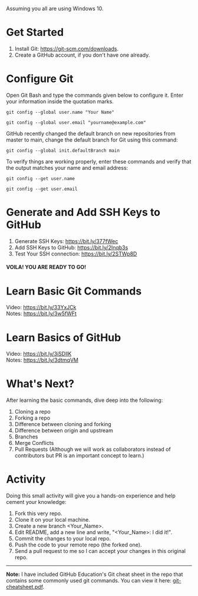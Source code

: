 Assuming you all are using Windows 10.

# Get Started

1. Install Git: https://git-scm.com/downloads.
2. Create a GitHub account, if you don't have one already.

# Configure Git

Open Git Bash and type the commands given below to configure it. Enter your information inside the quotation marks.
```
git config --global user.name "Your Name"
```
```
git config --global user.email "yourname@example.com"
```

GitHub recently changed the default branch on new repositories from master to main, change the default branch for Git using this command:

```
git config --global init.defaultBranch main
```

To verify things are working properly, enter these commands and verify that the output matches your name and email address:

```
git config --get user.name
```
```
git config --get user.email
```

# Generate and Add SSH Keys to GitHub

1. Generate SSH Keys: https://bit.ly/377fWec
2. Add SSH Keys to GitHub: https://bit.ly/2Inqb3s
3. Test Your SSH connection: https://bit.ly/2STWp8D

#### VOILA! YOU ARE READY TO GO!

# Learn Basic Git Commands

Video: https://bit.ly/33YxJCk<br />
Notes: https://bit.ly/3w5fWFt


# Learn Basics of GitHub

Video: https://bit.ly/3iSDllK<br />
Notes: https://bit.ly/3dtmqVM

# What's Next?

After learning the basic commands, dive deep into the following:

1. Cloning a repo
2. Forking a repo 
3. Difference between cloning and forking
4. Difference between origin and upstream
5. Branches
6. Merge Conflicts
7. Pull Requests (Although we will work as collaborators instead of contributors but PR is an important concept to learn.)

# Activity

Doing this small activity will give you a hands-on experience and help cement your knowledge:

1. Fork this very repo.
2. Clone it on your local machine.
3. Create a new branch <Your_Name>.
4. Edit README, add a new line and write, "<Your_Name>: I did it!".
5. Commit the changes to your local repo.
6. Push the code to your remote repo (the forked one).
7. Send a pull request to me so I can accept your changes in this original repo.

---
**Note:**
I have included GitHub Education's Git cheat sheet in the repo that contains some commonly used git commands. You can view it here: [git-cheatsheet.pdf](git-cheatsheet.pdf).
